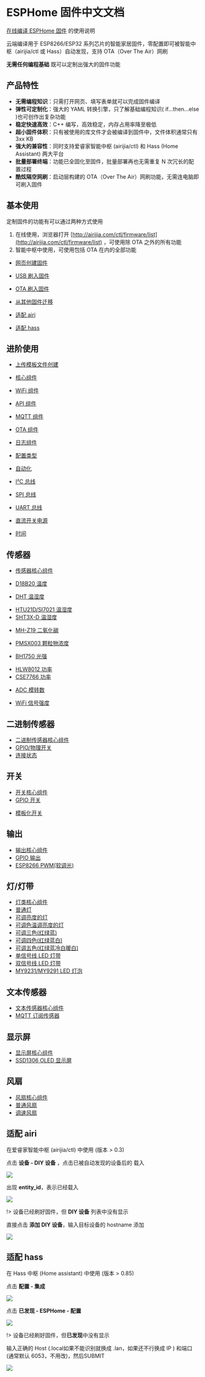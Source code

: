 # ESPHome 固件中文文档

[在线编译 ESPHome 固件](http://airijia.com/ctl) 的使用说明

云端编译用于 ESP8266/ESP32 系列芯片的智能家居固件，零配置即可被智能中枢（airijia/ctl 或 Hass）自动发现，支持 OTA（Over The Air）网刷

**无需任何编程基础** 既可以定制出强大的固件功能

## 产品特性

- **无需编程知识**：只需打开网页、填写表单就可以完成固件编译
- **弹性可定制化**：强大的 YAML 转换引擎，只了解基础编程知识( if...then...else )也可创作出复杂功能
- **稳定快速高效**：C++ 编写，高效稳定，内存占用率降至极低
- **超小固件体积**：只有被使用的库文件才会被编译到固件中，文件体积通常只有 3xx KB
- **强大的兼容性**：同时支持爱睿家智能中枢 (airijia/ctl) 和 Hass (Home Assistant) 两大平台
- **批量部署终端**：功能已全固化至固件，批量部署再也无需重复 N 次冗长的配置过程
- **酷炫隔空网刷**：启动层构建的 OTA（Over The Air）网刷功能，无需连电脑即可刷入固件

## 基本使用

定制固件的功能有可以通过两种方式使用

1. 在线使用，浏览器打开 [http://airijia.com/ctl/firmware/list](http://airijia.com/ctl/firmware/list) ，可使用除 OTA 之外的所有功能
2. 智能中枢中使用，可使用包括 OTA 在内的全部功能



- [网页创建固件](esphome/guides/form)


- [USB 刷入固件](esphome/guides/ttl)
- [OTA 刷入固件](esphome/guides/ota)
- [从其他固件迁移](esphome/guides/migrate)


- [适配 airi](#适配-airi)
- [适配 hass](#适配-hass)






## 进阶使用

- [上传模板文件创建](esphome/guides/yaml)
- [核心组件](esphome/components/airi)
- [WiFi 组件](esphome/components/wifi)
- [API 组件](esphome/components/api)
- [MQTT 组件](esphome/components/mqtt)
- [OTA 组件](esphome/components/ota)
- [日志组件](esphome/components/logger)
- [配置类型](esphome/guides/configuration-types)


- [自动化](esphome/guides/automations)
- [I²C 总线](esphome/components/i2c)
- [SPI 总线](esphome/components/spi)
- [UART 总线](esphome/components/uart)
- [直流开关电源](esphome/components/power_supply)


- [时间](esphome/components/time)


<!-- - [睡眠模式](esphome/components/deep_sleep) -->


<!-- ## 支持设备 -->

<!-- - [Sonoff 系列](diy/sonoff/) -->
 


<!-- - [ESP01/ESP01S](esphome/devices/esp01)
- [D1 系列](esphome/devices/d1)
- [NodeMCU ESP8266](diy/nodemcu/_esp8266)
- [NodeMCU ESP32](diy/nodemcu/_esp32)
- [ESP8266 系列通用](esphome/devices/esp8266)
- [ESP32 系列通用](esphome/devices/esp32) -->


## 传感器

-  [传感器核心组件](esphome/components/sensor/)


-  [D18B20 温度](esphome/components/sensor/dallas)
<!-- -  [MAX6675 温度](esphome/components/sensor/dallas) -->
-  [DHT 温湿度](esphome/components/sensor/dht)
<!-- -  [DHT12 温湿度(I²C 总线)](esphome/components/sensor/dht) -->
<!-- -  [HDC1080 温湿度](esphome/components/sensor/dallas) -->
-  [HTU21D/SI7021 温湿度](esphome/components/sensor/htu21d)
-  [SHT3X-D 温湿度](esphome/components/sensor/sht3xd)


<!-- -  [MS5611 气压](esphome/components/sensor/ms5611) -->
<!-- -  [BMP085/BMP180 温度+气压](esphome/components/sensor/ms5611) -->
<!-- -  [BMP280 温度+气压](esphome/components/sensor/ms5611) -->
<!-- -  [BME280 温湿度+气压](esphome/components/sensor/ms5611) -->
<!-- -  [BME680 温湿度+气压+空气品质](esphome/components/sensor/ms5611) -->


-  [MH-Z19 二氧化碳](esphome/components/sensor/mhz19)
-  [PMSX003 颗粒物浓度](esphome/components/sensor/pmsx003)



-  [BH1750 光强](esphome/components/sensor/bh1750)
<!-- -  [TSL2561 光强](esphome/components/sensor/tsl2561) -->


-  [HLW8012 功率](esphome/components/sensor/hlw8012)
-  [CSE7766 功率](esphome/components/sensor/cse7766)
<!-- -  [INA219 功率](esphome/components/sensor/ms5611) -->
<!-- -  [INA3221 功率](esphome/components/sensor/ms5611) -->


<!-- -  [HX711 压力](esphome/components/sensor/ms5611) -->
<!-- -  [TCS34725 颜色识别](esphome/components/sensor/ms5611) -->
<!-- -  [HMC5883L 罗盘](esphome/components/sensor/ms5611) -->
<!-- -  [MPU6050  陀螺仪](esphome/components/sensor/ms5611) -->
<!-- -  [超声波测距](esphome/components/sensor/ms5611) -->


- [ADC 模转数](esphome/components/sensor/adc)

<!--   [ads1115 模转数](esphome/components/sensor/ads1115)
-  [占空比](esphome/components/sensor/adc)
-  [霍尔效应(ESP32)](esphome/components/sensor/adc)
-  [脉冲计数](esphome/components/sensor/ms5611)
-  [旋转编码器](esphome/components/sensor/ms5611)


-  [软件逻辑传感器](esphome/components/light/)
-  [运行时间](esphome/components/light/)-->
-  [WiFi 信号强度](esphome/components/sensor/wifi_signal) 


## 二进制传感器

-  [二进制传感器核心组件](esphome/components/binary_sensor/)
-  [GPIO/物理开关](esphome/components/binary_sensor/gpio)
-  [连接状态](esphome/components/binary_sensor/status)


## 开关

-  [开关核心组件](esphome/components/switch/)
-  [GPIO 开关](esphome/components/switch/gpio)
<!-- -  [红外发射器](esphome/components/switch/) -->
<!-- -  [输出(Output)拟态开关](esphome/components/switch/) -->
-  [模板化开关](esphome/components/switch/template)
<!-- -  [UART 指令开关](esphome/components/switch/) -->





## 输出

-  [输出核心组件](esphome/components/output/)
-  [GPIO 输出](esphome/components/output/gpio)
-  [ESP8266 PWM(软调光)](esphome/components/output/esp8266_pwm)
<!-- -  [ESP32 LEDC(硬调光)](esphome/components/output/ledc) -->
<!-- -  [MY9231/MY9291 LED](esphome/components/output/my9231) -->


## 灯/灯带

-  [灯类核心组件](esphome/components/light/)
-  [普通灯](esphome/components/light/binary)
-  [可调亮度的灯](esphome/components/light/monochromatic)
-  [可调色温调亮度的灯](esphome/components/light/cwww)
-  [可调三色(红绿蓝)](esphome/components/light/rgb)
-  [可调四色(红绿蓝白)](esphome/components/light/rgbw)
-  [可调五色(红绿蓝冷白暖白)](esphome/components/light/rgbww)
-  [单信号线 LED 灯带](esphome/components/light/fastled_clockless)
-  [双信号线 LED 灯带](esphome/components/light/fastled_spi)
-  [MY9231/MY9291 LED 灯泡](esphome/components/light/my9231)


## 文本传感器

-  [文本传感器核心组件](esphome/components/text_sensor/)
-  [MQTT 订阅传感器](esphome/components/text_sensor/mqtt_subscribe)



## 显示屏
-  [显示屏核心组件](esphome/components/display/)
-  [SSD1306 OLED 显示屏](esphome/components/display/ssd1306_i2c)

## 风扇

-  [风扇核心组件](esphome/components/fan/)
-  [普通风扇](esphome/components/fan/binary)
-  [调速风扇](esphome/components/fan/speed)


<!-- ## 显示屏

-  [显示屏核心组件](esphome/components/light/)
-  [串/并口液晶屏](esphome/components/light/)
-  [I²C 总线液晶屏(PCF8574)](esphome/components/light/)
-  [七段数码管(MAX7219)](esphome/components/light/)
-  [触摸液晶屏(Nextion)](esphome/components/light/)
-  [I²C 总线 OLED](esphome/components/light/)
-  [SPI 总线 OLED](esphome/components/light/)
-  [墨水屏](esphome/components/light/) -->




<!-- ## 蓝牙 -->




<!-- ## 红外 -->




##  适配 airi

在爱睿家智能中枢 (airijia/ctl) 中使用 (版本 > 0.3)

点击 **设备 - DIY 设备** ，点击已被自动发现的设备后的 载入

![](http://pic.airijia.com/doc/20190126163048.png)

出现 **entity_id**，表示已经载入

![](http://pic.airijia.com/doc/20190126163157.png)


!> 设备已经刷好固件，但 **DIY 设备** 列表中没有显示


直接点击 **添加 DIY 设备**，输入目标设备的 hostname 添加

![](http://pic.airijia.com/doc/20190126163246.png)


##  适配 hass

在 Hass 中枢 (Home assistant) 中使用 (版本 > 0.85)

点击 **配置 - 集成**

![](http://pic.airijia.com/doc/20190126162531.png)


点击 **已发现 - ESPHome - 配置** 

![](http://pic.airijia.com/doc/20190126162559.png)

!> 设备已经刷好固件，但**已发现**中没有显示

输入正确的 Host (.local如果不能识别就换成 .lan，如果还不行换成 IP ) 和端口(通常默认 6053，不用改)，然后SUBMIT

![](http://pic.airijia.com/doc/20190126162652.png)

